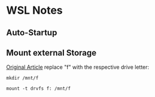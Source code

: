 
# WSL Notes
## Auto-Startup


## Mount external Storage
[Original Article](https://www.scivision.dev/mount-usb-drives-windows-subsystem-for-linux/)
replace "f" with the respective drive letter:

```shell
mkdir /mnt/f

mount -t drvfs f: /mnt/f
```

